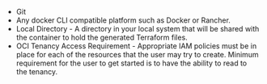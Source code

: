 - Git
- Any docker CLI compatible platform such as Docker or Rancher.
- Local Directory - A directory in your local system that will be shared with the container to hold the generated Terraform files.
- OCI Tenancy Access Requirement - Appropriate IAM policies must be in place for each of the resources that the user may try to create. Minimum requirement for the user to get started is to have the ability to read to the tenancy.
